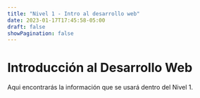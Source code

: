 ```yaml
---
title: "Nivel 1 - Intro al desarrollo web"
date: 2023-01-17T17:45:58-05:00
draft: false
showPagination: false
---
```


# Introducción al Desarrollo Web

Aqui encontrarás la información que se usará dentro del Nivel 1.